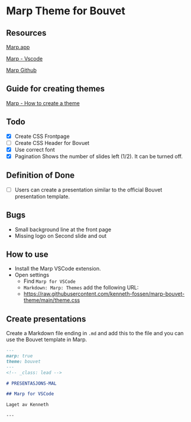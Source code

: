 # Marp Theme for Bouvet

## Resources

[Marp.app](https://marp.app)

[Marp - Vscode](https://marketplace.visualstudio.com/items?itemName=marp-team.marp-vscode)

[Marp Github](https://github.com/marp-team/marp)

## Guide for creating themes

[Marp - How to create a theme](https://github.com/marp-team/marp/discussions/115)

## Todo

- [x] Create CSS Frontpage
- [ ] Create CSS Header for Bovuet
- [x] Use correct font
- [x] Pagination
  Shows the number of slides left (1/2). It can be turned off.

## Definition of Done

- [ ] Users can create a presentation similar to the official Bouvet presentation template.

## Bugs

- Small background line at the front page
- Missing logo on Second slide and out

## How to use

- Install the Marp VSCode extension.
- Open settings
  - Find `Marp for VSCode`
  - `Markdown: Marp: Themes` add the following URL:
  - https://raw.githubusercontent.com/kenneth-fossen/marp-bouvet-theme/main/theme.css

## Create presentations

Create a Markdown file ending in `.md` and add this to the file and you can use the Bouvet template in Marp.

```markdown
---
marp: true
theme: bouvet
---
<!-- _class: lead -->

# PRESENTASJONS-MAL

## Marp for VSCode

Laget av Kenneth

---
```